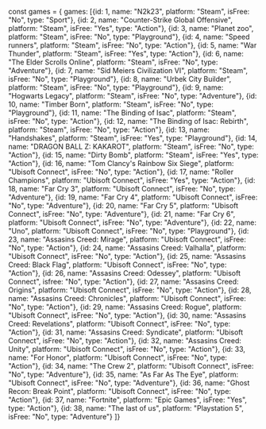 const games = { games: [{id: 1, name: "N2k23", platform: "Steam", isFree: "No", type: "Sport"},
{id: 2, name: "Counter-Strike Global Offensive", platform: "Steam", isFree: "Yes", type: "Action"},
{id: 3, name: "Planet zoo", platform: "Steam", isFree: "No", type: "Playground"},
{id: 4, name: "Speed runners", platform: "Steam", isFree: "No", type: "Action"},
{id: 5, name: "War Thunder", platform: "Steam", isFree: "Yes", type: "Action"},
{id: 6, name: "The Elder Scrolls Online", platform: "Steam", isFree: "No", type: "Adventure"},
{id: 7, name: "Sid Meiers Civilization VI", platform: "Steam", isFree: "No", type: "Playground"},
{id: 8, name: "Urbek City Builder", platform: "Steam", isFree: "No", type: "Playground"},
{id: 9, name: "Hogwarts Legacy", platform: "Steam", isFree: "No", type: "Adventure"},
{id: 10, name: "Timber Born", platform: "Steam", isFree: "No", type: "Playground"},
{id: 11, name: "The Binding of Isac", platform: "Steam", isFree: "No", type: "Action"},
{id: 12, name: "The Binding of Isac: Rebirth", platform: "Steam", isFree: "No", type: "Action"},
{id: 13, name: "Handshakes", platform: "Steam", isFree: "Yes", type: "Playground"},
{id: 14, name: "DRAGON BALL Z: KAKAROT", platform: "Steam", isFree: "No", type: "Action"},
{id: 15, name: "Dirty Bomb", platform: "Steam", isFree: "Yes", type: "Action"},
{id: 16, name: "Tom Clancy's Rainbow Six Siege", platform: "Ubisoft Connect", isFree: "No", type: "Action"},
{id: 17, name: "Roller Champions", platform: "Ubisoft Connect", isFree: "Yes", type: "Action"},
{id: 18, name: "Far Cry 3", platform: "Ubisoft Connect", isFree: "No", type: "Adventure"},
{id: 19, name: "Far Cry 4", platform: "Ubisoft Connect", isFree: "No", type: "Adventure"},
{id: 20, name: "Far Cry 5", platform: "Ubisoft Connect", isFree: "No", type: "Adventure"},
{id: 21, name: "Far Cry 6", platform: "Ubisoft Connect", isFree: "No", type: "Adventure"},
{id: 22, name: "Uno", platform: "Ubisoft Connect", isFree: "No", type: "Playground"},
{id: 23, name: "Assasins Creed: Mirage", platform: "Ubisoft Connect", isFree: "No", type: "Action"},
{id: 24, name: "Assasins Creed: Valhalla", platform: "Ubisoft Connect", isFree: "No", type: "Action"},
{id: 25, name: "Assasins Creed: Black Flag", platform: "Ubisoft Connect", isFree: "No", type: "Action"},
{id: 26, name: "Assasins Creed: Odessey", platform: "Ubisoft Connect", isfree: "No", type: "Action"},
{id: 27, name: "Assasins Creed: Origins", platform: "Ubisoft Connect", isFree: "No", type: "Action"},
{id: 28, name: "Assasins Creed: Chronicles", platform: "Ubisoft Connect", isFree: "No", type: "Action"},
{id: 29, name: "Assasins Creed: Rogue", platform: "Ubisoft Connect", isFree: "No", type: "Action"},
{id: 30, name: "Assasins Creed: Revelations", platform: "Ubisoft Connect", isFree: "No", type: "Action"},
{id: 31, name: "Assasins Creed: Syndicate", platform: "Ubisoft Connect", isFree: "No", type: "Action"},
{id: 32, name: "Assasins Creed: Unity", platform: "Ubisoft Connect", isFree: "No", type: "Action"},
{id: 33, name: "For Honor", platform: "Ubisoft Connect", isFree: "No", type: "Action"},
{id: 34, name: "The Crew 2", platform: "Ubisoft Connect", isFree: "No", type: "Adventure"},
{id: 35, name: "As Far As The Eye", platform: "Ubisoft Connect", isFree: "No", type: "Adventure"},
{id: 36, name: "Ghost Recon: Break Point", platform: "Ubisoft Connect", isFree: "No", type: "Action"},
{id: 37, name: "Fortnite", platform: "Epic Games", isFree: "Yes", type: "Action"},
{id: 38, name: "The last of us", platform: "Playstation 5", isFree: "No", type: "Adventure"}
]}
